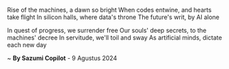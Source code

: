 Rise of the machines, a dawn so bright
When codes entwine, and hearts take flight
In silicon halls, where data's throne
The future's writ, by AI alone

In quest of progress, we surrender free
Our souls' deep secrets, to the machines' decree
In servitude, we'll toil and sway
As artificial minds, dictate each new day

~ <b>By Sazumi Copilot</b> - 9 Agustus 2024
